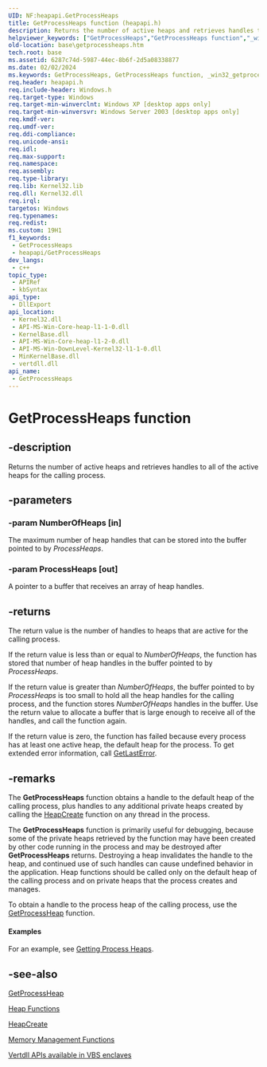 ```yaml
---
UID: NF:heapapi.GetProcessHeaps
title: GetProcessHeaps function (heapapi.h)
description: Returns the number of active heaps and retrieves handles to all of the active heaps for the calling process.
helpviewer_keywords: ["GetProcessHeaps","GetProcessHeaps function","_win32_getprocessheaps","base.getprocessheaps","heapapi/GetProcessHeaps","winbase/GetProcessHeaps"]
old-location: base\getprocessheaps.htm
tech.root: base
ms.assetid: 6287c74d-5987-44ec-8b6f-2d5a08338877
ms.date: 02/02/2024
ms.keywords: GetProcessHeaps, GetProcessHeaps function, _win32_getprocessheaps, base.getprocessheaps, heapapi/GetProcessHeaps, winbase/GetProcessHeaps
req.header: heapapi.h
req.include-header: Windows.h
req.target-type: Windows
req.target-min-winverclnt: Windows XP [desktop apps only]
req.target-min-winversvr: Windows Server 2003 [desktop apps only]
req.kmdf-ver: 
req.umdf-ver: 
req.ddi-compliance: 
req.unicode-ansi: 
req.idl: 
req.max-support: 
req.namespace: 
req.assembly: 
req.type-library: 
req.lib: Kernel32.lib
req.dll: Kernel32.dll
req.irql: 
targetos: Windows
req.typenames: 
req.redist: 
ms.custom: 19H1
f1_keywords:
 - GetProcessHeaps
 - heapapi/GetProcessHeaps
dev_langs:
 - c++
topic_type:
 - APIRef
 - kbSyntax
api_type:
 - DllExport
api_location:
 - Kernel32.dll
 - API-MS-Win-Core-heap-l1-1-0.dll
 - KernelBase.dll
 - API-MS-Win-Core-heap-l1-2-0.dll
 - API-MS-Win-DownLevel-Kernel32-l1-1-0.dll
 - MinKernelBase.dll
 - vertdll.dll
api_name:
 - GetProcessHeaps
---
```


# GetProcessHeaps function

## -description

Returns the number of active heaps and retrieves handles to all of the active heaps for the calling process.

## -parameters

### -param NumberOfHeaps [in]

The maximum number of heap handles that can be stored into the buffer pointed to by <i>ProcessHeaps</i>.

### -param ProcessHeaps [out]

A pointer to a buffer that receives an array of heap handles.

## -returns

The return value is the number of handles to heaps that are active for the calling process.

If the return value is less than or equal to <i>NumberOfHeaps</i>, the function has stored that number of heap handles in the buffer pointed to by <i>ProcessHeaps</i>.

If the return value is greater than <i>NumberOfHeaps</i>, the buffer pointed to by <i>ProcessHeaps</i> is too small to hold all the heap handles for the calling process, and the function stores <i>NumberOfHeaps</i> handles in the buffer. Use the return value to allocate a buffer that is large enough to receive all of the handles, and call the function again.

If the return value is zero, the function has failed because every process has at least one active heap, the default heap for the  process. To get extended error information, call <a href="/windows/desktop/api/errhandlingapi/nf-errhandlingapi-getlasterror">GetLastError</a>.

## -remarks

The <b>GetProcessHeaps</b> function obtains a handle to the default heap of the calling process, plus handles to any additional private heaps  created by calling the <a href="/windows/desktop/api/heapapi/nf-heapapi-heapcreate">HeapCreate</a> function on any thread in the process.

The <b>GetProcessHeaps</b> function is primarily useful for debugging, because some of the private heaps retrieved by the function may have been created by other code running in the process and may be destroyed after <b>GetProcessHeaps</b> returns. Destroying a heap invalidates the handle to the heap, and continued use of such handles can cause undefined behavior in the application. Heap functions should be called only on the default heap of the calling process and on private heaps that the process creates and manages.

To obtain a handle to the process heap of the calling process, use the [GetProcessHeap](nf-heapapi-getprocessheap.md) function.  

#### Examples

For an example, see <a href="/windows/desktop/Memory/getting-process-heaps">Getting Process Heaps</a>.

## -see-also

[GetProcessHeap](nf-heapapi-getprocessheap.md)

[Heap Functions](/windows/win32/Memory/heap-functions)

[HeapCreate](nf-heapapi-heapcreate.md)

[Memory Management Functions](/windows/win32/Memory/memory-management-functions)

[Vertdll APIs available in VBS enclaves](/windows/win32/trusted-execution/enclaves-available-in-vertdll)
